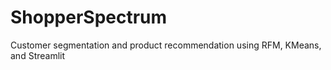 # ShopperSpectrum
Customer segmentation and product recommendation using RFM, KMeans, and Streamlit
